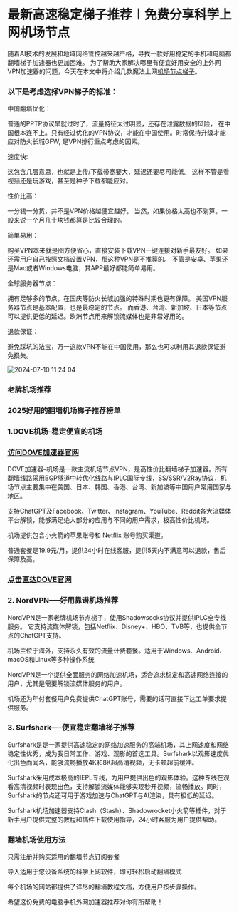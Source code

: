 # 最新高速稳定梯子推荐︱免费分享科学上网机场节点 

随着AI技术的发展和地域网络管控越来越严格，寻找一款好用稳定的手机和电脑都翻墙梯子加速器也更加困难。
为了帮助大家解决哪里有便宜好用安全的上外网VPN加速器的问题，今天在本文中将介绍几款魔法上网[机场节点梯子](https://appletalking.cc/archives/2106)。

### 以下是考虑选择VPN梯子的标准：

中国翻墙优化：

普通的PPTP协议早就过时了，流量特征太过明显，还存在泄露数据的风险，
在中国根本连不上。只有经过优化的VPN协议，才能在中国使用。时常保持升级才能应对防火长城GFW,
是VPN排行重点考虑的因素。

速度快:

这包含几层意思，也就是上传/下载带宽要大，延迟还要尽可能低。
这样不管是看视频还是玩游戏，甚至是种子下载都能应对。

性价比高：

一分钱一分货，并不是VPN价格越便宜越好。
当然，如果价格太高也不划算。一般来说一个月几十块钱都算是比较合理的。

简单易用：

购买VPN本来就是图方便省心，直接安装下载VPN一键连接对新手最友好。
如果还需用户自己按照文档设置VPN，那这种VPN是不推荐的。
不管是安卓、苹果还是Mac或者Windows电脑，其APP最好都能简单易用。

全球服务器节点：

拥有足够多的节点，在国庆等防火长城加强的特殊时期也更有保障。
美国VPN服务器节点是基本配置，也是最稳定的节点。
而香港、台湾、新加坡、日本等节点可以提供更低的延迟。欧洲节点用来解锁流媒体也是非常好用的。

退款保证：

避免踩坑的法宝，万一这款VPN不能在中国使用，那么也可以利用其退款保证避免损失。

![2024-07-10 11 24 04](https://github.com/user-attachments/assets/787cc708-8409-44e3-b4d5-cd4274e3f8c9)

### 老牌机场推荐

### 2025好用的翻墙机场梯子推荐榜单

### 1.DOVE机场–稳定便宜的机场
### [访问DOVE加速器官网](https://dove8.cc/a.php?alavBTtF8UB)

DOVE加速器–机场是一款主流机场节点VPN，是高性价比翻墙梯子加速器。所有翻墙线路采用BGP隧道中转优化线路与IPLC国际专线，SS/SSR/V2Ray协议，机场节点主要集中在美国、日本、韩国、香港、台湾、新加坡等中国用户常用国家与地区。

支持ChatGPT及Facebook、Twitter、Instagram、YouTube、Reddit各大流媒体平台解锁，能够满足绝大部分的应用与不同的用户需求，极高性价比机场。

机场提供包含小火箭的苹果账号和 Netflix 账号购买渠道。

普通套餐是19.9元/月，提供24小时在线客服，提供5天内不满意可以退款，售后保障及高。

### [点击直达DOVE官网](https://dove8.cc/a.php?alavBTtF8UB)

### 2. NordVPN—–好用靠谱机场推荐

NordVPN是一家老牌机场节点梯子，使用Shadowsocks协议并提供IPLC全专线服务。
它支持流媒体解锁，包括Netflix、Disney+、HBO、TVB等，也提供全节点的ChatGPT支持。

机场主位于海外，支持永久有效的流量计费套餐。适用于Windows、Android、macOS和Linux等多种操作系统

NordVPN是一个提供全面服务的网络加速机场，适合追求稳定和高速网络连接的用户，尤其是需要解锁流媒体服务的用户。

机场还为年付套餐用户免费提供ChatGPT账号，需要的话可直接下达工单要求提供服务。

### 3. Surfshark—-便宜稳定翻墙梯子推荐

Surfshark是是一家提供高速稳定的网络加速服务的高端机场，其上网速度和网络稳定性优秀，成为我日常工作、游戏、观影的首选工具。Surfshark以观影速度优化出色而闻名，能够流畅播放4K和8K超高清视频，无卡顿超前缓冲。

Surfshark采用成本极高的IEPL专线，为用户提供出色的观影体验。这种专线在观看高清视频时表现出色，支持解锁流媒体能够实现秒开视频，流畅播放。同时，Surfshark的节点还可用于游戏加速与ChatGPT与AI渲染，具有极低的延迟。

Surfshark机场加速器支持Clash（Stash）、Shadowrocket小火箭等插件，对于新手用户提供完整的教程和插件下载使用指导，24小时客服为用户提供帮助。

### 翻墙机场使用方法

只需注册并购买适用的翻墙节点订阅套餐

导入适用于您设备系统的科学上网软件，即可轻松启动翻墙模式

每个机场的网站都提供了详尽的翻墙教程文档，方便用户按步骤操作。

希望这份免费的电脑手机外网加速器推荐对你有所帮助！

